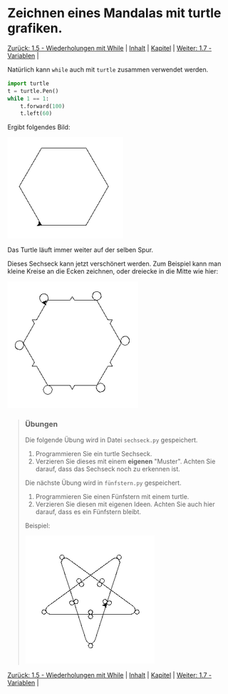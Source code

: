 # Zeichnen eines Mandalas mit turtle grafiken.

[Zurück: 1.5 - Wiederholungen mit While](Wiederholungenwhile.md) |  [Inhalt](README.md) |  [Kapitel](turtlekapitel.md) |  [Weiter: 1.7 - Variablen](Variablen.md) | 

Natürlich kann `while` auch mit `turtle` zusammen verwendet werden.

```python
import turtle
t = turtle.Pen()
while 1 == 1:
    t.forward(100)
    t.left(60)
```

Ergibt folgendes Bild:

![Turtlesechseck](img/Turtlewiederholungenwhile.png)

Das Turtle läuft immer weiter auf der selben Spur.

Dieses Sechseck kann jetzt verschönert werden. Zum Beispiel kann man kleine Kreise an die Ecken zeichnen, oder dreiecke in die Mitte wie hier:

![Turtlesechseck fancy](img/Turtlewiederholungenwhile2.png)

> ### Übungen
>
> Die folgende Übung wird in Datei `sechseck.py` gespeichert.
> 
> 1. Programmieren Sie ein turtle Sechseck.
> 2. Verzieren Sie dieses mit einem **eigenen** "Muster". Achten Sie darauf, dass das Sechseck noch zu erkennen ist.
>
> Die nächste Übung wird in `fünfstern.py` gespeichert.
>
> 1. Programmieren Sie einen Fünfstern mit einem turtle.
> 2. Verzieren Sie diesen mit eigenen Ideen. Achten Sie auch hier darauf, dass es ein Fünfstern bleibt.
>
> Beispiel:
>
> ![TurtleFünfstern fancy](img/Turtlewiederholungenwhile3.png)

[Zurück: 1.5 - Wiederholungen mit While](Wiederholungenwhile.md) |  [Inhalt](README.md) |  [Kapitel](turtlekapitel.md) |  [Weiter: 1.7 - Variablen](Variablen.md) | 
